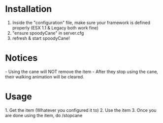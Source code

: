 <h1>Installation</h1>

1. Inside the "configuration" file, make sure your framework is defined properly (ESX 1.1 & Legacy both work fine)
2. "ensure spoodyCane" in server.cfg
3. refresh & start spoodyCane!

<h1>Notices</h1>
- Using the cane will NOT remove the item
- After they stop using the cane, their walking animation will be cleared.

<h1>Usage</h1>
1. Get the item (Whatever you configured it to)
2. Use the item
3. Once you are done using the item, do /stopcane 
